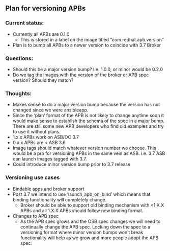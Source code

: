 ## Plan for versioning APBs

### Current status:
* Currently all APBs are 0.1.0
  * This is stored in a label on the image titled “com.redhat.apb.version”
* Plan is to bump all APBs to a newer version to coincide with 3.7 Broker

### Questions:
* Should this be a major version bump? I.e. 1.0.0, or minor would be 0.2.0
* Do we tag the images with the version of the broker or APB spec version? Should they match?

### Thoughts:
* Makes sense to do a major version bump because the version has not changed since we were ansibleapp.
* Since the ‘plan’ format of the APB is not likely to change anytime soon it would make sense to establish the schema of the spec in a major bump. There are still some new APB developers who find old examples and try to use it without plans.
* 1.x.x APBs work on ASB/OC 3.7
* 0.x.x APBs are < ASB 3.6 
* Image tags should match whatever version number we choose. This would be a pro for versioning APBs in the same vein as ASB. i.e. 3.7 ASB can launch images tagged with 3.7.
* Could introduce minor version bump prior to 3.7 release

### Versioning use cases
* Bindable apps and broker support
* Post 3.7 we intend to use ‘launch_apb_on_bind’ which means that binding functionality will completely change.
  * Broker should be able to support old binding mechanism with <1.X.X APBs and all 1.X.X APBs should follow new binding format.
* Changes to APB spec
  * As the APB spec grows and the OSB spec changes we will need to continually change the APB spec. Locking down the spec to a versioning format where minor version bumps won’t break functionality will help as we grow and more people adopt the APB spec.
